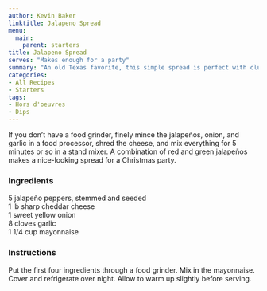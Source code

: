 ```yaml
---
author: Kevin Baker
linktitle: Jalapeno Spread
menu:
  main:
    parent: starters
title: Jalapeno Spread
serves: "Makes enough for a party"
summary: "An old Texas favorite, this simple spread is perfect with club crackers."
categories:
- All Recipes
- Starters
tags: 
- Hors d'oeuvres 
- Dips
---
```

If you don’t have a food grinder, finely mince the jalapeños, onion, and garlic in a food processor, shred the cheese, and mix everything for 5 minutes or so in a stand mixer.  A combination of red and green jalapeños makes a nice-looking spread for a Christmas party.

### Ingredients

<div class="ingredient-list">

5 jalapeño peppers, stemmed and seeded  
1 lb sharp cheddar cheese  
1 sweet yellow onion  
8 cloves garlic  
1 1/4 cup mayonnaise  

</div>

### Instructions

Put the first four ingredients through a food grinder. Mix in the mayonnaise. Cover and refrigerate over night. Allow to warm up slightly before serving.